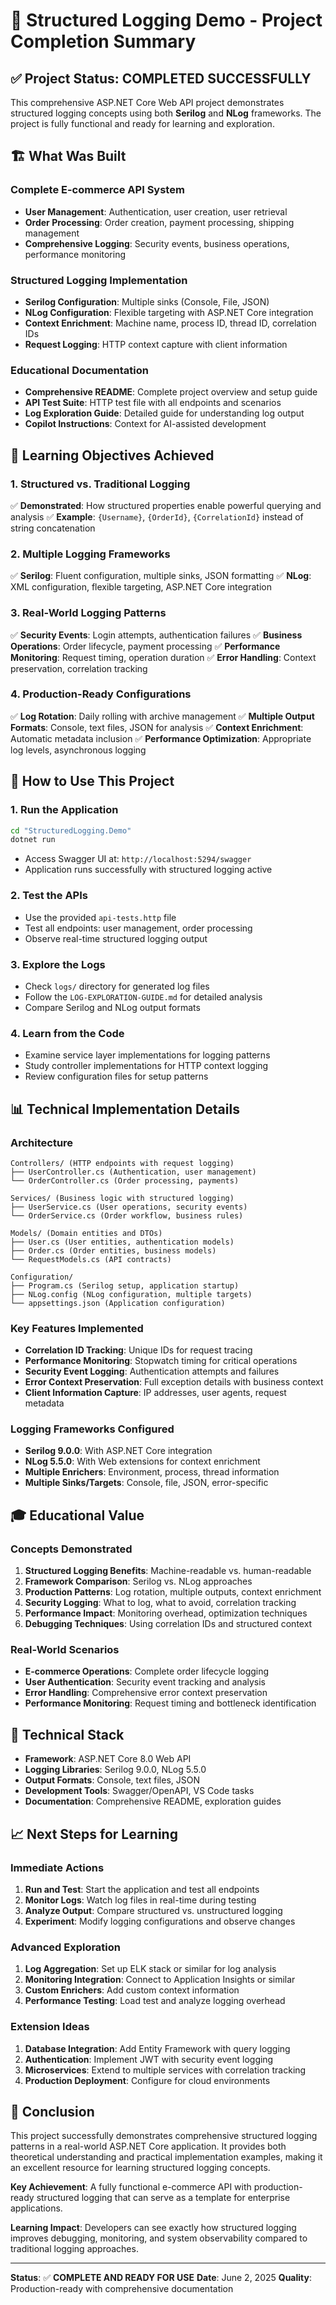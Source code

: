 # 🎉 Structured Logging Demo - Project Completion Summary

## ✅ Project Status: COMPLETED SUCCESSFULLY

This comprehensive ASP.NET Core Web API project demonstrates structured logging concepts using both **Serilog** and **NLog** frameworks. The project is fully functional and ready for learning and exploration.

## 🏗️ What Was Built

### Complete E-commerce API System
- **User Management**: Authentication, user creation, user retrieval
- **Order Processing**: Order creation, payment processing, shipping management
- **Comprehensive Logging**: Security events, business operations, performance monitoring

### Structured Logging Implementation
- **Serilog Configuration**: Multiple sinks (Console, File, JSON)
- **NLog Configuration**: Flexible targeting with ASP.NET Core integration
- **Context Enrichment**: Machine name, process ID, thread ID, correlation IDs
- **Request Logging**: HTTP context capture with client information

### Educational Documentation
- **Comprehensive README**: Complete project overview and setup guide
- **API Test Suite**: HTTP test file with all endpoints and scenarios
- **Log Exploration Guide**: Detailed guide for understanding log output
- **Copilot Instructions**: Context for AI-assisted development

## 🎯 Learning Objectives Achieved

### 1. **Structured vs. Traditional Logging**
✅ **Demonstrated**: How structured properties enable powerful querying and analysis
✅ **Example**: `{Username}`, `{OrderId}`, `{CorrelationId}` instead of string concatenation

### 2. **Multiple Logging Frameworks**
✅ **Serilog**: Fluent configuration, multiple sinks, JSON formatting
✅ **NLog**: XML configuration, flexible targeting, ASP.NET Core integration

### 3. **Real-World Logging Patterns**
✅ **Security Events**: Login attempts, authentication failures
✅ **Business Operations**: Order lifecycle, payment processing
✅ **Performance Monitoring**: Request timing, operation duration
✅ **Error Handling**: Context preservation, correlation tracking

### 4. **Production-Ready Configurations**
✅ **Log Rotation**: Daily rolling with archive management
✅ **Multiple Output Formats**: Console, text files, JSON for analysis
✅ **Context Enrichment**: Automatic metadata inclusion
✅ **Performance Optimization**: Appropriate log levels, asynchronous logging

## 🚀 How to Use This Project

### 1. **Run the Application**
```bash
cd "StructuredLogging.Demo"
dotnet run
```
- Access Swagger UI at: `http://localhost:5294/swagger`
- Application runs successfully with structured logging active

### 2. **Test the APIs**
- Use the provided `api-tests.http` file
- Test all endpoints: user management, order processing
- Observe real-time structured logging output

### 3. **Explore the Logs**
- Check `logs/` directory for generated log files
- Follow the `LOG-EXPLORATION-GUIDE.md` for detailed analysis
- Compare Serilog and NLog output formats

### 4. **Learn from the Code**
- Examine service layer implementations for logging patterns
- Study controller implementations for HTTP context logging
- Review configuration files for setup patterns

## 📊 Technical Implementation Details

### Architecture
```
Controllers/ (HTTP endpoints with request logging)
├── UserController.cs (Authentication, user management)
└── OrderController.cs (Order processing, payments)

Services/ (Business logic with structured logging)
├── UserService.cs (User operations, security events)
└── OrderService.cs (Order workflow, business rules)

Models/ (Domain entities and DTOs)
├── User.cs (User entities, authentication models)
├── Order.cs (Order entities, business models)
└── RequestModels.cs (API contracts)

Configuration/
├── Program.cs (Serilog setup, application startup)
├── NLog.config (NLog configuration, multiple targets)
└── appsettings.json (Application configuration)
```

### Key Features Implemented
- **Correlation ID Tracking**: Unique IDs for request tracing
- **Performance Monitoring**: Stopwatch timing for critical operations
- **Security Event Logging**: Authentication attempts and failures
- **Error Context Preservation**: Full exception details with business context
- **Client Information Capture**: IP addresses, user agents, request metadata

### Logging Frameworks Configured
- **Serilog 9.0.0**: With ASP.NET Core integration
- **NLog 5.5.0**: With Web extensions for context enrichment
- **Multiple Enrichers**: Environment, process, thread information
- **Multiple Sinks/Targets**: Console, file, JSON, error-specific

## 🎓 Educational Value

### Concepts Demonstrated
1. **Structured Logging Benefits**: Machine-readable vs. human-readable
2. **Framework Comparison**: Serilog vs. NLog approaches
3. **Production Patterns**: Log rotation, multiple outputs, context enrichment
4. **Security Logging**: What to log, what to avoid, correlation tracking
5. **Performance Impact**: Monitoring overhead, optimization techniques
6. **Debugging Techniques**: Using correlation IDs and structured context

### Real-World Scenarios
- **E-commerce Operations**: Complete order lifecycle logging
- **User Authentication**: Security event tracking and analysis
- **Error Handling**: Comprehensive error context preservation
- **Performance Monitoring**: Request timing and bottleneck identification

## 🔧 Technical Stack

- **Framework**: ASP.NET Core 8.0 Web API
- **Logging Libraries**: Serilog 9.0.0, NLog 5.5.0
- **Output Formats**: Console, text files, JSON
- **Development Tools**: Swagger/OpenAPI, VS Code tasks
- **Documentation**: Comprehensive README, exploration guides

## 📈 Next Steps for Learning

### Immediate Actions
1. **Run and Test**: Start the application and test all endpoints
2. **Monitor Logs**: Watch log files in real-time during testing
3. **Analyze Output**: Compare structured vs. unstructured logging
4. **Experiment**: Modify logging configurations and observe changes

### Advanced Exploration
1. **Log Aggregation**: Set up ELK stack or similar for log analysis
2. **Monitoring Integration**: Connect to Application Insights or similar
3. **Custom Enrichers**: Add custom context information
4. **Performance Testing**: Load test and analyze logging overhead

### Extension Ideas
1. **Database Integration**: Add Entity Framework with query logging
2. **Authentication**: Implement JWT with security event logging
3. **Microservices**: Extend to multiple services with correlation tracking
4. **Production Deployment**: Configure for cloud environments

## 🎊 Conclusion

This project successfully demonstrates comprehensive structured logging patterns in a real-world ASP.NET Core application. It provides both theoretical understanding and practical implementation examples, making it an excellent resource for learning structured logging concepts.

**Key Achievement**: A fully functional e-commerce API with production-ready structured logging that can serve as a template for enterprise applications.

**Learning Impact**: Developers can see exactly how structured logging improves debugging, monitoring, and system observability compared to traditional logging approaches.

---

**Status**: ✅ **COMPLETE AND READY FOR USE**
**Date**: June 2, 2025
**Quality**: Production-ready with comprehensive documentation
